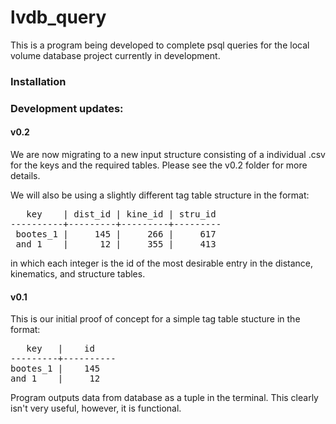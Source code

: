 # lvdb_query

This is a program being developed to complete psql queries for the local volume database project currently in development. 

### Installation ###



### Development updates: ###


#### v0.2 ####

We are now migrating to a new input structure consisting of a individual .csv for the keys and the required tables. Please see the v0.2 folder for more details. 

We will also be using a slightly different tag table structure in the format: 
<pre>
   key    | dist_id | kine_id | stru_id 
----------+---------+---------+---------
 bootes_1 |     145 |     266 |     617
 and_1    |      12 |     355 |     413
</pre>

in which each integer is the id of the most desirable entry in the distance, kinematics, and structure tables. 

#### v0.1 ####

This is our initial proof of concept for a simple tag table stucture in the format: 

<pre>
   key   |    id 
---------+----------
bootes_1 |    145   
and_1    |     12   
</pre>

Program outputs data from database as a tuple in the terminal. This clearly isn't very useful, however, it is functional. 
